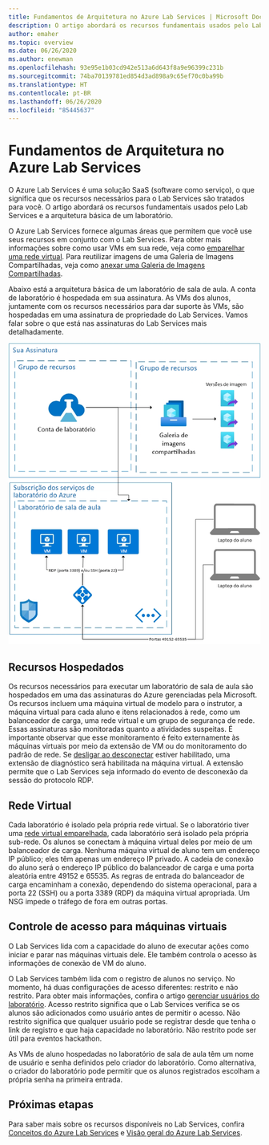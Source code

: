 ```yaml
---
title: Fundamentos de Arquitetura no Azure Lab Services | Microsoft Docs
description: O artigo abordará os recursos fundamentais usados pelo Lab Services e a arquitetura básica de um laboratório.
author: emaher
ms.topic: overview
ms.date: 06/26/2020
ms.author: enewman
ms.openlocfilehash: 93e95e1b03cd942e513a6d643f8a9e96399c231b
ms.sourcegitcommit: 74ba70139781ed854d3ad898a9c65ef70c0ba99b
ms.translationtype: HT
ms.contentlocale: pt-BR
ms.lasthandoff: 06/26/2020
ms.locfileid: "85445637"
---
```

# <a name="architecture-fundamentals-in-azure-lab-services"></a>Fundamentos de Arquitetura no Azure Lab Services

O Azure Lab Services é uma solução SaaS (software como serviço), o que significa que os recursos necessários para o Lab Services são tratados para você. O artigo abordará os recursos fundamentais usados pelo Lab Services e a arquitetura básica de um laboratório.  

O Azure Lab Services fornece algumas áreas que permitem que você use seus recursos em conjunto com o Lab Services.  Para obter mais informações sobre como usar VMs em sua rede, veja como [emparelhar uma rede virtual](how-to-connect-peer-virtual-network.md).  Para reutilizar imagens de uma Galeria de Imagens Compartilhadas, veja como [anexar uma Galeria de Imagens Compartilhadas](how-to-attach-detach-shared-image-gallery.md).

Abaixo está a arquitetura básica de um laboratório de sala de aula.  A conta de laboratório é hospedada em sua assinatura. As VMs dos alunos, juntamente com os recursos necessários para dar suporte às VMs, são hospedadas em uma assinatura de propriedade do Lab Services. Vamos falar sobre o que está nas assinaturas do Lab Services mais detalhadamente.

![Arquitetura básica de laboratórios de sala de aula](./media/classroom-labs-fundamentals/labservices-basic-architecture.png)

## <a name="hosted-resources"></a>Recursos Hospedados

Os recursos necessários para executar um laboratório de sala de aula são hospedados em uma das assinaturas do Azure gerenciadas pela Microsoft.  Os recursos incluem uma máquina virtual de modelo para o instrutor, a máquina virtual para cada aluno e itens relacionados à rede, como um balanceador de carga, uma rede virtual e um grupo de segurança de rede.  Essas assinaturas são monitoradas quanto a atividades suspeitas.  É importante observar que esse monitoramento é feito externamente às máquinas virtuais por meio da extensão de VM ou do monitoramento do padrão de rede.  Se [desligar ao desconectar](how-to-enable-shutdown-disconnect.md) estiver habilitado, uma extensão de diagnóstico será habilitada na máquina virtual. A extensão permite que o Lab Services seja informado do evento de desconexão da sessão do protocolo RDP.

## <a name="virtual-network"></a>Rede Virtual

Cada laboratório é isolado pela própria rede virtual.  Se o laboratório tiver uma [rede virtual emparelhada](how-to-connect-peer-virtual-network.md), cada laboratório será isolado pela própria sub-rede.  Os alunos se conectam à máquina virtual deles por meio de um balanceador de carga.  Nenhuma máquina virtual de aluno tem um endereço IP público; eles têm apenas um endereço IP privado.  A cadeia de conexão do aluno será o endereço IP público do balanceador de carga e uma porta aleatória entre 49152 e 65535.  As regras de entrada do balanceador de carga encaminham a conexão, dependendo do sistema operacional, para a porta 22 (SSH) ou a porta 3389 (RDP) da máquina virtual apropriada. Um NSG impede o tráfego de fora em outras portas.

## <a name="access-control-to-the-virtual-machines"></a>Controle de acesso para máquinas virtuais

O Lab Services lida com a capacidade do aluno de executar ações como iniciar e parar nas máquinas virtuais dele.  Ele também controla o acesso às informações de conexão de VM do aluno.

O Lab Services também lida com o registro de alunos no serviço. No momento, há duas configurações de acesso diferentes: restrito e não restrito. Para obter mais informações, confira o artigo [gerenciar usuários do laboratório](how-to-configure-student-usage.md#send-invitations-to-users). Acesso restrito significa que o Lab Services verifica se os alunos são adicionados como usuário antes de permitir o acesso. Não restrito significa que qualquer usuário pode se registrar desde que tenha o link de registro e que haja capacidade no laboratório. Não restrito pode ser útil para eventos hackathon.

As VMs de aluno hospedadas no laboratório de sala de aula têm um nome de usuário e senha definidos pelo criador do laboratório.  Como alternativa, o criador do laboratório pode permitir que os alunos registrados escolham a própria senha na primeira entrada.  

## <a name="next-steps"></a>Próximas etapas

Para saber mais sobre os recursos disponíveis no Lab Services, confira [Conceitos do Azure Lab Services](classroom-labs-concepts.md) e [Visão geral do Azure Lab Services](classroom-labs-overview.md).
